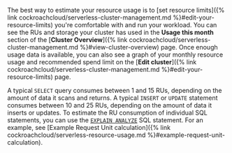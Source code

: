 The best way to estimate your resource usage is to [set resource limits]({% link cockroachcloud/serverless-cluster-management.md %}#edit-your-resource-limits) you're comfortable with and run your workload. You can see the RUs and storage your cluster has used in the **Usage this month** section of the [**Cluster Overview**]({% link cockroachcloud/serverless-cluster-management.md %}#view-cluster-overview) page. Once enough usage data is available, you can also see a graph of your monthly resource usage and recommended spend limit on the [**Edit cluster**]({% link cockroachcloud/serverless-cluster-management.md %}#edit-your-resource-limits) page.

A typical `SELECT` query consumes between 1 and 15 RUs, depending on the amount of data it scans and returns. A typical `INSERT` or `UPDATE` statement consumes between 10 and 25 RUs, depending on the amount of data it inserts or updates. To estimate the RU consumption of individual SQL statements, you can use the [`EXPLAIN ANALYZE`](https://www.cockroachlabs.com/docs/{{site.current_cloud_version}}/explain-analyze) SQL statement. For an example, see [Example Request Unit calculation]({% link cockroachcloud/serverless-resource-usage.md %}#example-request-unit-calculation).